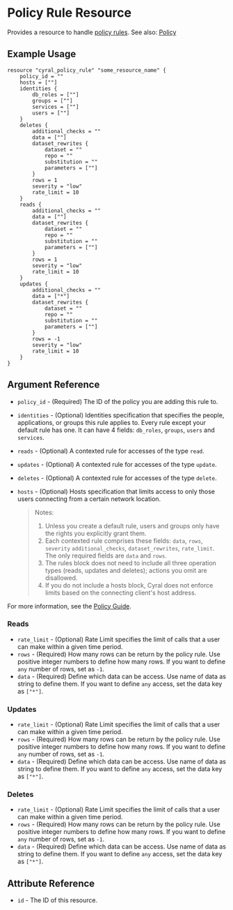 # Policy Rule Resource

Provides a resource to handle [policy rules](https://cyral.com/docs/reference/policy/#rules). See also: [Policy](./policy.md)

## Example Usage

```hcl
resource "cyral_policy_rule" "some_resource_name" {
    policy_id = ""
    hosts = [""]
    identities {
        db_roles = [""]
        groups = [""]
        services = [""]
        users = [""]
    }
    deletes {
        additional_checks = ""
        data = [""]
        dataset_rewrites {
            dataset = ""
            repo = ""
            substitution = ""
            parameters = [""]
        }
        rows = 1
        severity = "low"
        rate_limit = 10
    }
    reads {
        additional_checks = ""
        data = [""]
        dataset_rewrites {
            dataset = ""
            repo = ""
            substitution = ""
            parameters = [""]
        }
        rows = 1
        severity = "low"
        rate_limit = 10
    }
    updates {
        additional_checks = ""
        data = ["*"]
        dataset_rewrites {
            dataset = ""
            repo = ""
            substitution = ""
            parameters = [""]
        }
        rows = -1
        severity = "low"
        rate_limit = 10
    }
}
```

## Argument Reference

- `policy_id` - (Required) The ID of the policy you are adding this rule to.
- `identities` - (Optional) Identities specification that specifies the people, applications, or groups this rule applies to. Every rule except your default rule has one. It can have 4 fields: `db_roles`, `groups`, `users` and `services`.
- `reads` - (Optional) A contexted rule for accesses of the type `read`.
- `updates` - (Optional) A contexted rule for accesses of the type `update`.
- `deletes` - (Optional) A contexted rule for accesses of the type `delete`.
- `hosts` - (Optional) Hosts specification that limits access to only those users connecting from a certain network location.

  > Notes:
  >
  > 1. Unless you create a default rule, users and groups only have the rights you explicitly grant them.
  > 2. Each contexted rule comprises these fields: `data`, `rows`, `severity` `additional_checks`, `dataset_rewrites`, `rate_limit`.
  >    The only required fields are `data` and `rows`.
  > 3. The rules block does not need to include all three operation types (reads, updates and deletes); actions you omit are disallowed.
  > 4. If you do not include a hosts block, Cyral does not enforce limits based on the connecting client's host address.

For more information, see the [Policy Guide](https://cyral.com/docs/policy#the-rules-block-of-a-policy).

### Reads

- `rate_limit` - (Optional) Rate Limit specifies the limit of calls that a user can make within a given time period.
- `rows` - (Required) How many rows can be return by the policy rule. Use positive integer numbers to define how many rows. If you want to define `any` number of rows, set as `-1`.
- `data` - (Required) Define which data can be access. Use name of data as string to define them. If you want to define `any` access, set the data key as `["*"]`.

### Updates

- `rate_limit` - (Optional) Rate Limit specifies the limit of calls that a user can make within a given time period.
- `rows` - (Required) How many rows can be return by the policy rule. Use positive integer numbers to define how many rows. If you want to define `any` number of rows, set as `-1`.
- `data` - (Required) Define which data can be access. Use name of data as string to define them. If you want to define `any` access, set the data key as `["*"]`.

### Deletes

- `rate_limit` - (Optional) Rate Limit specifies the limit of calls that a user can make within a given time period.
- `rows` - (Required) How many rows can be return by the policy rule. Use positive integer numbers to define how many rows. If you want to define `any` number of rows, set as `-1`.
- `data` - (Required) Define which data can be access. Use name of data as string to define them. If you want to define `any` access, set the data key as `["*"]`.

## Attribute Reference

- `id` - The ID of this resource.
